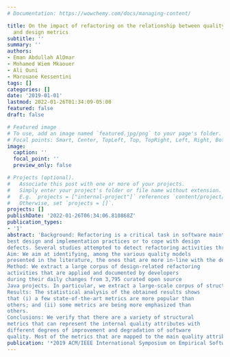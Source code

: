```yaml
---
# Documentation: https://wowchemy.com/docs/managing-content/

title: On the impact of refactoring on the relationship between quality attributes
  and design metrics
subtitle: ''
summary: ''
authors:
- Eman Abdullah AlOmar
- Mohamed Wiem Mkaouer
- Ali Ouni
- Marouane Kessentini
tags: []
categories: []
date: '2019-01-01'
lastmod: 2022-01-26T01:34:09-05:00
featured: false
draft: false

# Featured image
# To use, add an image named `featured.jpg/png` to your page's folder.
# Focal points: Smart, Center, TopLeft, Top, TopRight, Left, Right, BottomLeft, Bottom, BottomRight.
image:
  caption: ''
  focal_point: ''
  preview_only: false

# Projects (optional).
#   Associate this post with one or more of your projects.
#   Simply enter your project's folder or file name without extension.
#   E.g. `projects = ["internal-project"]` references `content/project/deep-learning/index.md`.
#   Otherwise, set `projects = []`.
projects: []
publishDate: '2022-01-26T06:34:06.810868Z'
publication_types:
- '1'
abstract: 'Background: Refactoring is a critical task in software maintenance and is generally performed to enforce the
best design and implementation practices or to cope with design
defects. Several studies attempted to detect refactoring activities through mining software repositories allowing to collect, analyze and get actionable data-driven insights about refactoring practices within software projects.
Aim: We aim at identifying, among the various quality models
presented in the literature, the ones that are more in-line with the developer’s vision of quality optimization, when they explicitly mention that they are refactoring to improve them.
Method: We extract a large corpus of design-related refactoring
activities that are applied and documented by developers
during their daily changes from 3,795 curated open source
Java projects. In particular, we extract a large-scale corpus of structural metrics and anti-pattern enhancement changes, from which we identify 1,245 quality improvement commits with their corresponding refactoring operations, as perceived by software engineers. Thereafter, we empirically analyze the impact of these refactoring operations on a set of common state-of-the-art design quality metrics.
Results: The statistical analysis of the obtained results shows
that (i) a few state-of-the-art metrics are more popular than
others; and (ii) some metrics are being more emphasized than
others.
Conclusions: We verify that there are a variety of structural
metrics that can represent the internal quality attributes with
different degrees of improvement and degradation of software
quality. Most of the metrics that are mapped to the main quality attributes do capture developer intentions of quality improvement reported in the commit messages, but for some quality attributes, they don’t.'
publication: '*2019 ACM/IEEE International Symposium on Empirical Software Engineering and Measurement (ESEM)*'
---
```

